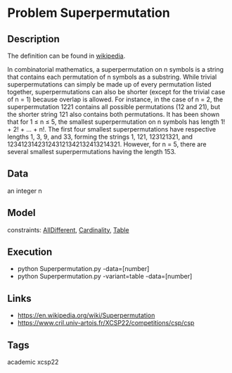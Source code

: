 # Problem Superpermutation
## Description
The definition can be found in [wikipedia](https://en.wikipedia.org/wiki/Superpermutation).

In combinatorial mathematics, a superpermutation on n symbols is a string that contains each permutation of n symbols
as a substring. While trivial superpermutations can simply be made up of every permutation listed together,
superpermutations can also be shorter (except for the trivial case of n = 1) because overlap is allowed.
For instance, in the case of n = 2, the superpermutation 1221 contains all possible permutations (12 and 21),
but the shorter string 121 also contains both permutations.
It has been shown that for 1 ≤ n ≤ 5, the smallest superpermutation on n symbols has length 1! + 2! + ... + n!.
The first four smallest superpermutations have respective lengths 1, 3, 9, and 33, forming the strings 1, 121,
123121321, and 123412314231243121342132413214321.
However, for n = 5, there are several smallest superpermutations having the length 153.


## Data
  an integer n

## Model
  constraints: [AllDifferent](http://pycsp.org/documentation/constraints/AllDifferent), [Cardinality](http://pycsp.org/documentation/constraints/Cardinality), [Table](http://pycsp.org/documentation/constraints/Table)

## Execution
  - python Superpermutation.py -data=[number]
  - python Superpermutation.py -variant=table -data=[number]

## Links
  - https://en.wikipedia.org/wiki/Superpermutation
  - https://www.cril.univ-artois.fr/XCSP22/competitions/csp/csp

## Tags
 academic xcsp22
